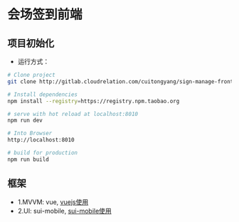 # 会场签到前端

## 项目初始化
- 运行方式：

``` bash
# Clone project
git clone http://gitlab.cloudrelation.com/cuitongyang/sign-manage-frontend.git

# Install dependencies
npm install --registry=https://registry.npm.taobao.org

# serve with hot reload at localhost:8010
npm run dev

# Into Browser
http://localhost:8010

# build for production
npm run build
```
## 框架
- 1.MVVM: vue, [vuejs使用](https://cn.vuejs.org/)
- 2.UI: sui-mobile, [sui-mobile使用](http://m.sui.taobao.org/components/)
